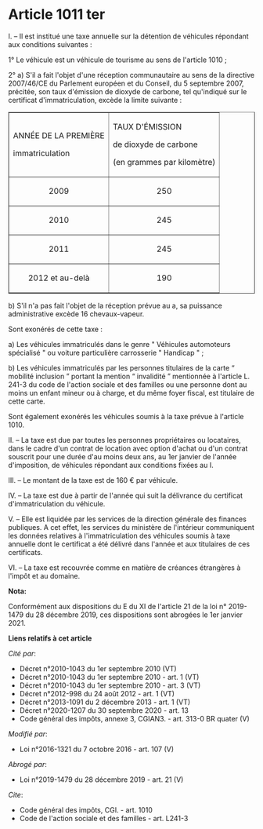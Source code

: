 # Article 1011 ter

I. – Il est institué une taxe annuelle sur la détention de véhicules répondant aux conditions suivantes :

1° Le véhicule est un véhicule de tourisme au sens de l'article 1010 ;

2° a) S'il a fait l'objet d'une réception communautaire au sens de la directive 2007/46/CE du Parlement européen et du
Conseil, du 5 septembre 2007, précitée, son taux d'émission de dioxyde de carbone, tel qu'indiqué sur le certificat
d'immatriculation, excède la limite suivante :

<table align="center" border="1">
  <tbody>
    <tr>
      <td>

ANNÉE DE LA PREMIÈRE

immatriculation

</td>
      <td>

TAUX D'ÉMISSION

de dioxyde de carbone

(en grammes par kilomètre)

</td>
    </tr>
    <tr>
      <td align="center">

2009</td>
      <td align="center">

250</td>
    </tr>
    <tr>
      <td align="center">

2010</td>
      <td align="center">

245</td>
    </tr>
    <tr>
      <td align="center">

2011</td>
      <td align="center">

245</td>
    </tr>
    <tr>
      <td align="center">

2012 et au-delà</td>
      <td align="center">

190</td>
    </tr>
  </tbody>
</table>

b) S'il n'a pas fait l'objet de la réception prévue au a, sa puissance administrative excède 16 chevaux-vapeur.

Sont exonérés de cette taxe :

a) Les véhicules immatriculés dans le genre " Véhicules automoteurs spécialisé " ou voiture particulière carrosserie "
Handicap " ;

b) Les véhicules immatriculés par les personnes titulaires de la carte “ mobilité inclusion ” portant la mention “ invalidité
” mentionnée à l'article L. 241-3 du code de l'action sociale et des familles ou une personne dont au moins un enfant mineur
ou à charge, et du même foyer fiscal, est titulaire de cette carte.

Sont également exonérés les véhicules soumis à la taxe prévue à l'article 1010.

II. – La taxe est due par toutes les personnes propriétaires ou locataires, dans le cadre d'un contrat de location avec
option d'achat ou d'un contrat souscrit pour une durée d'au moins deux ans, au 1er janvier de l'année d'imposition, de
véhicules répondant aux conditions fixées au I.

III. – Le montant de la taxe est de 160 € par véhicule.

IV. – La taxe est due à partir de l'année qui suit la délivrance du certificat d'immatriculation du véhicule.

V. – Elle est liquidée par les services de la direction générale des finances publiques. A cet effet, les services du
ministère de l'intérieur communiquent les données relatives à l'immatriculation des véhicules soumis à taxe annuelle dont le
certificat a été délivré dans l'année et aux titulaires de ces certificats.

VI. – La taxe est recouvrée comme en matière de créances étrangères à l'impôt et au domaine.

**Nota:**

Conformément aux dispositions du E du XI de l'article 21 de la loi n° 2019-1479 du 28 décembre 2019, ces dispositions sont
abrogées le 1er janvier 2021.

**Liens relatifs à cet article**

_Cité par_:

  - Décret n°2010-1043 du 1er septembre 2010 (VT)
  - Décret n°2010-1043 du 1er septembre 2010 - art. 1 (VT)
  - Décret n°2010-1043 du 1er septembre 2010 - art. 3 (VT)
  - Décret n°2012-998 du 24 août 2012 - art. 1 (VT)
  - Décret n°2013-1091 du 2 décembre 2013 - art. 1 (VT)
  - Décret n°2020-1207 du 30 septembre 2020 - art. 13
  - Code général des impôts, annexe 3, CGIAN3. - art. 313-0 BR quater (V)

_Modifié par_:

  - Loi n°2016-1321 du 7 octobre 2016 - art. 107 (V)

_Abrogé par_:

  - Loi n°2019-1479 du 28 décembre 2019 - art. 21 (V)

_Cite_:

  - Code général des impôts, CGI. - art. 1010
  - Code de l'action sociale et des familles - art. L241-3
